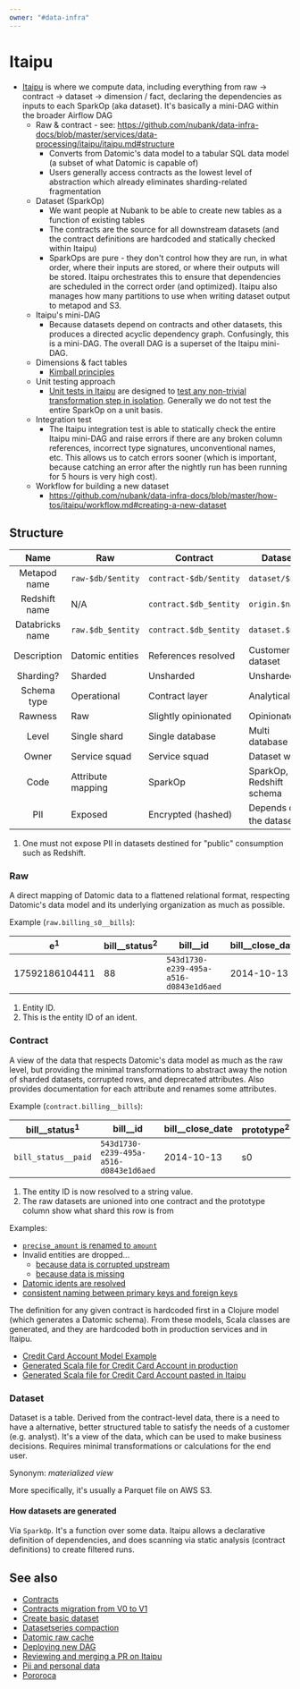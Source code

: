 ```yaml
---
owner: "#data-infra"
---
```


# Itaipu

* [Itaipu](https://github.com/nubank/itaipu) is where we compute data, including everything from raw -> contract -> dataset -> dimension / fact, declaring the dependencies as inputs to each SparkOp (aka dataset). It's basically a mini-DAG within the broader Airflow DAG
  * Raw & contract - see: <https://github.com/nubank/data-infra-docs/blob/master/services/data-processing/itaipu/itaipu.md#structure>
    * Converts from Datomic's data model to a tabular SQL data model (a subset of what Datomic is capable of)
    * Users generally access contracts as the lowest level of abstraction which already eliminates sharding-related fragmentation
  * Dataset (SparkOp)
    * We want people at Nubank to be able to create new tables as a function of existing tables
    * The contracts are the source for all downstream datasets (and the contract definitions are hardcoded and statically checked within Itaipu)
    * SparkOps are pure - they don't control how they are run, in what order, where their inputs are stored, or where their outputs will be stored. Itaipu orchestrates this to ensure that dependencies are scheduled in the correct order (and optimized). Itaipu also manages how many partitions to use when writing dataset output to metapod and S3.
  * Itaipu's mini-DAG
    * Because datasets depend on contracts and other datasets, this produces a directed acyclic dependency graph. Confusingly, this is a mini-DAG. The overall DAG is a superset of the Itaipu mini-DAG.
  * Dimensions & fact tables
    * [Kimball principles](../../../data-analytics/dimensional_modeling/kimball.md)
  * Unit testing approach
    * [Unit tests in Itaipu](../../../how-tos/itaipu/styleguide.md#unit-test-style) are designed to [test any non-trivial transformation step in isolation](../../../how-tos/itaipu/styleguide.md#transform-test-granularity). Generally we do not test the entire SparkOp on a unit basis.
  * Integration test
    * The Itaipu integration test is able to statically check the entire Itaipu mini-DAG and raise errors if there are any broken column references, incorrect type signatures, unconventional names, etc. This allows us to catch errors sooner (which is important, because catching an error after the nightly run has been running for 5 hours is very high cost).
  * Workflow for building a new dataset
    * <https://github.com/nubank/data-infra-docs/blob/master/how-tos/itaipu/workflow.md#creating-a-new-dataset>

## Structure

| Name            | Raw               | Contract               | Dataset                            |
|:---------------:| ----------------- | ---------------------- | -----------------------------------|
| Metapod name    | `raw-$db/$entity` | `contract-$db/$entity` | `dataset/$name`                    |
| Redshift name   | N/A               | `contract.$db_$entity` | `origin.$name`                     |
| Databricks name | `raw.$db_$entity` | `contract.$db_$entity` | `dataset.$name`                    |
| Description     | Datomic entities  | References resolved    | Customer dataset                   |
| Sharding?       | Sharded           | Unsharded              | Unsharded                          |
| Schema type     | Operational       | Contract layer         | Analytical                         |
| Rawness         | Raw               | Slightly opinionated   | Opinionated                        |
| Level           | Single shard      | Single database        | Multi database                     |
| Owner           | Service squad     | Service squad          | Dataset writer                     |
| Code            | Attribute mapping | SparkOp                | SparkOp, Redshift schema           |
| PII             | Exposed           | Encrypted (hashed)     | Depends on the dataset<sup>1</sup> |

1. One must not expose PII in datasets destined for "public" consumption such as Redshift.

### Raw

A direct mapping of Datomic data to a flattened relational format, respecting Datomic's data model and its underlying
organization as much as possible.

Example (`raw.billing_s0__bills`):

|  e<sup>1</sup> | bill__status<sup>2</sup> | bill__id                               | bill__close_date |
|----------------|--------------------------|----------------------------------------|------------------|
| 17592186104411 |                       88 | `543d1730-e239-495a-a516-d0843e1d6aed` |       2014-10-13 |

1. Entity ID.
2. This is the entity ID of an ident.

### Contract

A view of the data that respects Datomic's data model as much as the raw level, but providing the minimal
transformations to abstract away the notion of sharded datasets, corrupted rows, and deprecated attributes. Also
provides documentation for each attribute and renames some attributes.

Example (`contract.billing__bills`):

| bill__status<sup>1</sup> | bill__id                               | bill__close_date | prototype<sup>2</sup> |
|--------------------------|----------------------------------------|------------------|-----------------------|
| `bill_status__paid`      | `543d1730-e239-495a-a516-d0843e1d6aed` |       2014-10-13 | s0                    |

1. The entity ID is now resolved to a string value.
2. The raw datasets are unioned into one contract and the prototype column show what shard this row is from

Examples:

- [`precise_amount` is renamed to `amount`](https://github.com/nubank/itaipu/blob/e08071693b5a416b1dfcc31bf4cf1e7abd45e42a/src/main/scala/etl/contract/feed/Transactions.scala#L57)
- Invalid entities are dropped...
  - [because data is corrupted upstream](https://github.com/nubank/itaipu/blob/e08071693b5a416b1dfcc31bf4cf1e7abd45e42a/src/main/scala/etl/contract/feed/Transactions.scala#L34)
  - [because data is missing](https://github.com/nubank/itaipu/blob/e08071693b5a416b1dfcc31bf4cf1e7abd45e42a/src/main/scala/etl/contract/feed/Transactions.scala#L31)
- [Datomic idents are resolved](https://github.com/nubank/itaipu/blob/e08071693b5a416b1dfcc31bf4cf1e7abd45e42a/src/main/scala/etl/contract/feed/Transactions.scala#L35)
- [consistent naming between primary keys and foreign keys](https://github.com/nubank/itaipu/pull/36/files#diff-6a9ae1da21068f4fad302be909a97b7dR20)

The definition for any given contract is hardcoded first in a Clojure model (which generates a Datomic schema).  From these models, Scala classes are generated, and they are hardcoded both in production services and in Itaipu.

* [Credit Card Account Model Example](https://github.com/nubank/credit-card-accounts/blob/master/src/accounts/models/account.clj#L44)
* [Generated Scala file for Credit Card Account in production](https://github.com/nubank/credit-card-accounts/blob/master/resources/nu/data/br/dbcontracts/credit_card_accounts/entities/Accounts.scala)
* [Generated Scala file for Credit Card Account pasted in Itaipu](https://github.com/nubank/itaipu/blob/master/src/main/scala/nu/data/br/dbcontracts/credit_card_accounts/entities/Accounts.scala)

### Dataset

Dataset is a table. Derived from the contract-level data, there is a need to have a alternative, better structured table to satisfy the needs of a customer (e.g. analyst). It's a view of the data, which can be used to make business decisions. Requires minimal transformations or calculations for the end user.

Synonym: _materialized view_

More specifically, it's usually a Parquet file on AWS S3.

#### How datasets are generated

Via `SparkOp`. It's a function over some data. Itaipu allows a declarative definition of dependencies, and does scanning via static analysis (contract definitions) to create filtered runs.

## See also

- [Contracts](../../../how-tos/itaipu/contracts.md)
- [Contracts migration from V0 to V1](../../../how-tos/itaipu/contracts_migration_v0_to_v1.md)
- [Create basic dataset](../../../how-tos/itaipu/create_basic_dataset.md)
- [Datasetseries compaction](../../../how-tos/itaipu/dataset_series_compaction.md)
- [Datomic raw cache](../../../how-tos/itaipu/datomic-raw-cache.md)
- [Deploying new DAG](../../../how-tos/itaipu/deploying_new_dag.md)
- [Reviewing and merging a PR on Itaipu](../../../how-tos/itaipu/itaipu_reviewer.md)
- [Pii and personal data](../../../how-tos/itaipu/itaipu_reviewer.md)
- [Pororoca](../../../how-tos/itaipu/pororoca.md)
